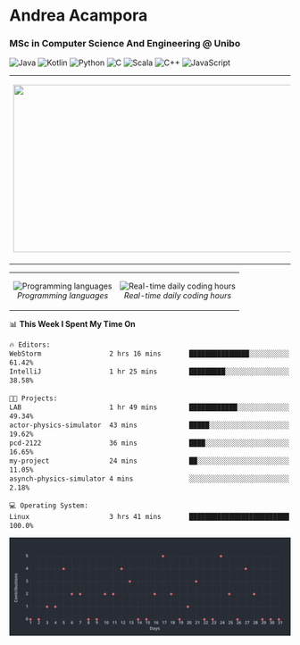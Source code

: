 # Andrea Acampora
### MSc in Computer Science And Engineering @ Unibo

![Java](https://img.shields.io/badge/Java-Good-Green)
![Kotlin](https://img.shields.io/badge/Kotlin-Intermediate-blue)
![Python](https://img.shields.io/badge/Python-Intermediate-blue)
![C](https://img.shields.io/badge/C-Intermediate-blue)
![Scala](https://img.shields.io/badge/Scala-Beginner-yellow)
![C++](https://img.shields.io/badge/C++-Beginner-yellow)
![JavaScript](https://img.shields.io/badge/JavaScript-Beginner-yellow)


<table>
  <tr>
    <td> 
    <p align="center">
    <img src="https://github-readme-stats.vercel.app/api?username=andrea-acampora&show_icons=true&theme=gruvbox&hide_border=false" width="500px" height="300px">
    <br>
  </p> 
</td>
<td> 
  <p align="center">
    <img src="https://github-readme-streak-stats.herokuapp.com/?user=andrea-acampora&theme=gruvbox&hide_border=false" width="500px" height="300px">
    <br>
  </p> 
</td>
</tr>
</table>

<table>
  <tr>
    <td> 
    <p align="center">
    <img alt="Programming languages" src="https://wakatime.com/share/@Arop/7b1d5c62-1d9f-4a3a-836c-c29297ecc0b1.svg" width="500px" height="300px">
    <br>
    <em> Programming languages </em>
  </p> 
</td>
<td> 
  <p align="center">
    <img alt="Real-time daily coding hours" src="https://wakatime.com/share/@Arop/c3fe2869-5ef5-4bc3-8960-99ffe2d5723f.svg?sanitaze=true" width="500px" height="300px">
    <br>
    <em> Real-time daily coding hours </em>
  </p> 
</td>
</tr>
</table>

<!--START_SECTION:waka-->
📊 **This Week I Spent My Time On** 

```text
🔥 Editors: 
WebStorm                 2 hrs 16 mins       ███████████████░░░░░░░░░░   61.42% 
IntelliJ                 1 hr 25 mins        █████████░░░░░░░░░░░░░░░░   38.58%

🐱‍💻 Projects: 
LAB                      1 hr 49 mins        ████████████░░░░░░░░░░░░░   49.34% 
actor-physics-simulator  43 mins             █████░░░░░░░░░░░░░░░░░░░░   19.62% 
pcd-2122                 36 mins             ████░░░░░░░░░░░░░░░░░░░░░   16.65% 
my-project               24 mins             ██░░░░░░░░░░░░░░░░░░░░░░░   11.05% 
asynch-physics-simulator 4 mins              ░░░░░░░░░░░░░░░░░░░░░░░░░   2.18%

💻 Operating System: 
Linux                    3 hrs 41 mins       █████████████████████████   100.0%

```


<!--END_SECTION:waka-->

<img alt="Contribution activity graph" src="charts/image.svg">

